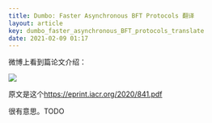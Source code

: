 ```yaml
---
title: Dumbo: Faster Asynchronous BFT Protocols 翻译
layout: article
key: dumbo_faster_asynchronous_BFT_protocols_translate
date: 2021-02-09 01:17
---
```


微博上看到篇论文介绍：

![](https://harrychen.oss-cn-beijing.aliyuncs.com/2021-02-08-171714.png)

原文是这个<https://eprint.iacr.org/2020/841.pdf>

很有意思。TODO